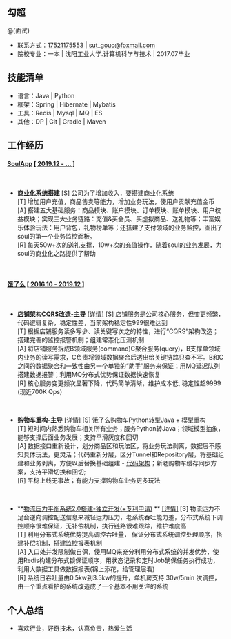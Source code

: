 
## 勾超

@(面试)



* 联系方式：[17521175553]() | [sut_gouc@foxmail.com]()
* 院校专业：一本 | 沈阳工业大学.计算机科学与技术 | 2017.07毕业

## 技能清单

* 语言：Java | Python
* 框架：Spring | Hibernate | Mybatis
* 工具：Redis | Mysql | MQ | ES
* 其他：DP | Git | Gradle | Maven 

## 工作经历

#### [SoulApp](https://www.soulapp.cn/) **[[ 2019.12 - ... ]]()**
<br/>	

* **[商业化系统搭建]()**
	[S] 公司为了增加收入，要搭建商业化系统     
	[T] 增加用户充值，商品售卖等能力，增加业务玩法，使用户贡献充值金币    
	[A] 搭建五大基础服务：商品模块、账户模块、订单模块、账单模块、用户权益模块；实现三大业务链路：充值&买会员、买虚拟商品、送礼物等；丰富娱乐体验玩法：用户背包，礼物榜单等；还搭建了支付领域的业务监控，画出了soul的第一个业务监控面板。    
	[R] 每天50w+次的送礼支撑，10w+次的充值操作，随着soul的业务发展，为soul的商业化之路提供了帮助    
<br/>	

####  [饿了么](https://www.ele.me/home/) **[[ 2016.10 - 2019.12 ]]()**
<br/>	

* **[店铺架构CQRS改造-主导](http://int32.me/blog/2019/07/30/shopcqrs/)** [[详情]](http://int32.me/blog/2019/07/30/shopcqrs/)
	[S] 店铺服务是公司核心服务，但变更频繁，代码逻辑复杂，稳定性差，当前架构稳定性999很难达到    
	[T] 根据店铺服务读多写少、读关键写次之的特性，进行“CQRS”架构改造；搭建完善的监控报警机制；组建常态化压测机制    
	[A] 将店铺服务拆成B领域服务(command)C聚合服务(query)，B支撑单领域内业务的读写需求，C负责将领域数据聚合后透出给关键链路只查不写。B和C之间的数据聚合和一致性由另一个单独的“助手”服务来保证；用MQ延迟队列搭建数据报警；利用MQ分布式优势保证数据快速恢复    
	[R] 核心服务变更频次显著下降，代码简单清晰，维护成本低,   稳定性超9999 (现近700K Qps)    
<br/>	

* **[购物车重构-主导](http://int32.me/blog/2019/07/30/tradecart/)** [[详情]](http://int32.me/blog/2019/07/30/tradecart/)
	[S] 饿了么购物车Python转型Java + 模型重构    
	[T] 短时间内熟悉购物车相关所有业务；服务Python转Java；领域模型抽象，能够支撑后面业务发展；支持平滑灰度和回切    
	[A] 数据接口重新设计，划分商品区和玩法区，将业务玩法剥离，数据层不感知具体玩法，更灵活；代码重新分层，区分Tunnel和Repository层，将基础组建和业务剥离，方便以后替换基础组建 - [代码架构](http://int32.me/blog/2019/12/03/three-tier/)；新老购物车缓存同步方案，支持平滑切换和回切;     
	[R] 平稳上线无事故；有能力支撑购物车业务更多玩法    
<br/>

* **[物流压力平衡系统2.0搭建-独立开发(+专利申请)](http://int32.me/blog/2018/03/30/lpd-balance/) ** [[详情]](http://int32.me/blog/2018/03/30/lpd-balance/)
	[S] 物流运力不足会逆向调控配送信息来减轻运力压力，老系统吞吐能力差，分布式系统下调控顺序很难保证，无补偿机制，执行链路很难跟踪，维护难度高    
	[T] 利用分布式系统优势提高调控吞吐量， 保证分布式系统调控处理顺序，搭建补偿机制，搭建监控报表机制    
	[A] 入口处并发限制做自保，使用MQ来充分利用分布式系统的并发优势，使用Redis构建分布式锁保证顺序，用状态记录和定时Job确保任务执行成功，利用大数据工具做数据报表(锦上添花，给管理层看)    
	[R] 系统日吞吐量由0.5kw到3.5kw的提升，单机房支持 30w/5min 次调控， 由一个重点看护的系统改造成了一个基本不用关注的系统     


## 个人总结

* 喜欢行业，好奇技术，认真负责，热爱生活
